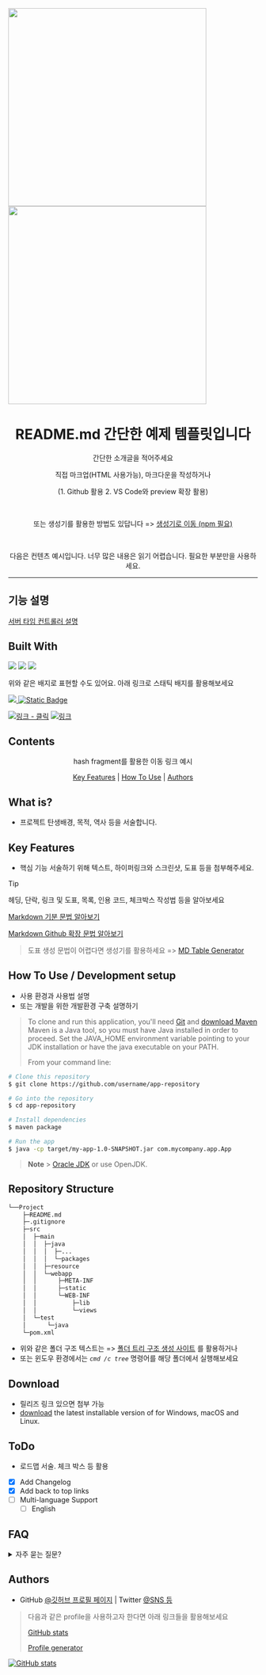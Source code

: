 <img src="https://github.com/SYacuCLoud/Readme-Template/assets/4344575/1eb2b764-a426-4792-a08c-9589fc58e9a7" width="400">
<img src="https://github.com/SYacuCLoud/Readme-Template/assets/4344575/09eff249-5268-4599-bf5c-0db5f9df2f06" width="400">
<h1 align="center">
  README.md 간단한 예제 템플릿입니다
</h1>
<p align="center">간단한 소개글을 적어주세요</p>
<p align="center">직접 마크업(HTML 사용가능), 마크다운을 작성하거나</p>
<p align="center">(1. Github 활용 2. VS Code와 preview 확장 활용)</p>
<br>
<p align="center">또는 생성기를 활용한 방법도 있답니다 =>
  <a href="https://github.com/kefranabg/readme-md-generator">생성기로 이동 (npm 필요)</a>
</p>
<br>
<p align="center">다음은 컨텐츠 예시입니다. 너무 많은 내용은 읽기 어렵습니다. 필요한 부분만을 사용하세요.</p>

---
## 기능 설명
[서버 타임 컨트롤러 설명](/src/main/java/kr/co/greenart/web/util/README.md)

<p align="center">
  <h2>Built With</h2>
  <img src="https://img.shields.io/badge/MySQL-005C84?style=for-the-badge&logo=mysql&logoColor=white">
  <img src="https://img.shields.io/badge/Eclipse-2C2255?style=for-the-badge&logo=eclipse&logoColor=white">
  <img src="https://img.shields.io/badge/VSCode-0078D4?style=for-the-badge&logo=visual%20studio%20code&logoColor=white">
  
  <p>위와 같은 배지로 표현할 수도 있어요. 아래 링크로 스태틱 배지를 활용해보세요</p>
</p>
<a href="https://flat.badgen.net">
  <img src="https://flat.badgen.net/badge/%EB%A7%81%ED%81%AC/%EC%9D%B4%EB%8F%99/">
</a>
<a href="https://shields.io/badges/static-badge">
  <img alt="Static Badge" src="https://img.shields.io/badge/%EB%A7%81%ED%81%AC-%EC%9D%B4%EB%8F%99-red">
</a>

[![링크 - 클릭](https://img.shields.io/badge/링크-클릭-2ea44f)](https://michaelcurrin.github.io/badge-generator/#/generic)
[![링크](https://img.shields.io/badge/%EB%A7%81%ED%81%AC-%ED%81%B4%EB%A6%AD-green?style=flat)](https://badgesgenerator.com/)

## Contents

<p align="center">hash fragment를 활용한 이동 링크 예시</p>
<p align="center">
  <a href="#key-features">Key Features</a> |
  <a href="#how-to-use--development-setup">How To Use</a> |
  <a href="#authors">Authors</a>
</p>

## What is?

-   프로젝트 탄생배경, 목적, 역사 등을 서술합니다.

## Key Features

- 핵심 기능 서술하기 위해 텍스트, 하이퍼링크와 스크린샷, 도표 등을 첨부해주세요.

> [!TIP]
> 헤딩, 단락, 링크 및 도표, 목록, 인용 코드, 체크박스 작성법 등을 알아보세요
> 
> [Markdown 기분 문법 알아보기](https://www.markdownguide.org/basic-syntax/)
>
> [Markdown Github 확장 문법 알아보기](https://docs.github.com/ko/get-started/writing-on-github/getting-started-with-writing-and-formatting-on-github/basic-writing-and-formatting-syntax)

> 도표 생성 문법이 어렵다면 생성기를 활용하세요 => [MD Table Generator](https://www.tablesgenerator.com/markdown_tables)

## How To Use / Development setup

* 사용 환경과 사용법 설명
* 또는 개발을 위한 개발환경 구축 설명하기

> To clone and run this application,
> you'll need [Git](https://git-scm.com)
> and [download Maven](https://maven.apache.org/download.cgi)
> Maven is a Java tool, so you must have Java installed in order to proceed. Set the JAVA_HOME environment variable pointing to your JDK installation or have the java executable on your PATH.
>
> From your command line:

```bash
# Clone this repository
$ git clone https://github.com/username/app-repository

# Go into the repository
$ cd app-repository

# Install dependencies
$ maven package

# Run the app
$ java -cp target/my-app-1.0-SNAPSHOT.jar com.mycompany.app.App
```

> **Note** > [Oracle JDK](https://www.oracle.com/java/technologies/downloads/) or use OpenJDK.

## Repository Structure

```sh
└──Project
    ├─README.md
    ├─.gitignore
    ├─src
    │  ├─main
    │  │  ├─java
    │  │  │  ├─...
    │  │  │  └─packages
    │  │  ├─resource
    │  │  └─webapp
    │  │      ├─META-INF
    │  │      ├─static
    │  │      └─WEB-INF
    │  │          ├─lib
    │  │          └─views
    │  └─test
    │      └─java
    └─pom.xml
```

- 위와 같은 폴더 구조 텍스트는 => [폴더 트리 구조 생성 사이트](https://ascii-tree-generator.com/) 를 활용하거나
- 또는 윈도우 환경에서는 _`cmd /c tree`_ 명령어를 해당 폴더에서 실행해보세요

## Download

* 릴리즈 링크 있으면 첨부 가능
* [download]() the latest installable version of for Windows, macOS and Linux.

## ToDo

-   로드맵 서술. 체크 박스 등 활용

*   [x] Add Changelog
*   [x] Add back to top links
*   [ ] Multi-language Support
    -   [ ] English

## FAQ

<details>
  <summary>자주 묻는 질문?</summary>
  <dl>
  <dt>질문 1</dt>
  <dd>답변 1</dd>
  </dl>
</details>
    
## Authors

* GitHub [@깃허브 프로필 페이지](https://github.com/SYacuCLoud) | Twitter [@SNS 등](https://twitter.com/)

> 다음과 같은 profile을 사용하고자 한다면 아래 링크들을 활용해보세요
>
> [GitHub stats](https://github.com/anuraghazra/github-readme-stats)
>
> [Profile generator](https://gprm.itsvg.in/)

[![GitHub stats](https://github-readme-stats.vercel.app/api?username=SYacuCLoud)](https://github.com/SYacuCLoud)



